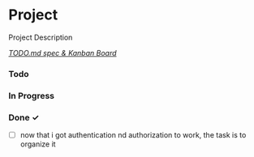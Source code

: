 # Project

Project Description

<em>[TODO.md spec & Kanban Board](https://bit.ly/3fCwKfM)</em>

### Todo



### In Progress


### Done ✓


- [ ] now that i got authentication nd authorization to work, the task is to organize it  
